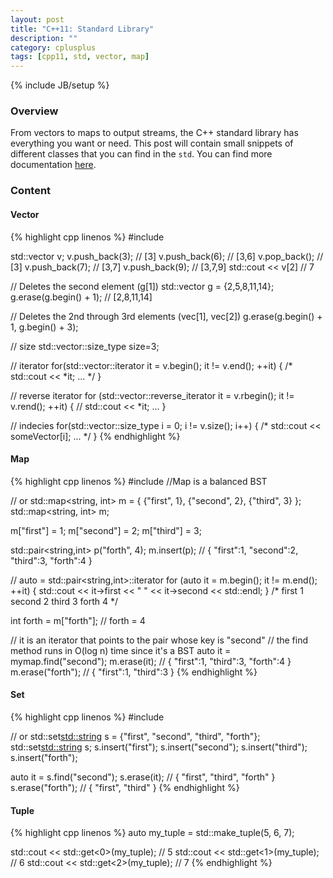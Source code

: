 ```yaml
---
layout: post
title: "C++11: Standard Library"
description: ""
category: cplusplus
tags: [cpp11, std, vector, map]
---
```

{% include JB/setup %}

<!-- Overview -->
<h3>Overview</h3>

From vectors to maps to output streams, the C++ standard library has everything you want or need. This post will contain small snippets of different classes that you can find in the `std`. You can find more documentation [here](http://www.cplusplus.com/reference/).

<!-- Content -->
<h3>Content</h3>

<!-- Vector -->
<h4>Vector</h4>

<!-- Code _______________________________________-->
{% highlight cpp linenos %}
#include <vector>

std::vector<int> v;
v.push_back(3);   // [3]
v.push_back(6);   // [3,6]
v.pop_back();     // [3]
v.push_back(7);   // [3,7]
v.push_back(9);   // [3,7,9]
std::cout << v[2] // 7

// Deletes the second element (g[1])
std::vector<int> g = {2,5,8,11,14};
g.erase(g.begin() + 1); // [2,8,11,14]

// Deletes the 2nd through 3rd elements (vec[1], vec[2])
g.erase(g.begin() + 1, g.begin() + 3);

// size
std::vector<int>::size_type size=3;

// iterator
for(std::vector<int>::iterator it = v.begin(); it != v.end(); ++it) {
    /* std::cout << *it; ... */
}

// reverse iterator
for (std::vector<int>::reverse_iterator it = v.rbegin(); it != v.rend(); ++it) {
    // std::cout << *it; ...
}

// indecies
for(std::vector<int>::size_type i = 0; i != v.size(); i++) {
    /* std::cout << someVector[i]; ... */
}
{% endhighlight %}
<!-- /Code ^^^^^^^^^^^^^^^^^^^^^^^^^^^^^^^^^^^^^^-->


<!-- Map -->
<h4>Map</h4>

<!-- Code _______________________________________-->
{% highlight cpp linenos %}
#include <map>
//Map is a balanced BST

// or std::map<string, int> m = { {"first", 1}, {"second", 2}, {"third", 3} };
std::map<string, int> m;

m["first"] = 1;
m["second"] = 2;
m["third"] = 3;

std::pair<string,int> p("forth", 4);
m.insert(p); // { "first":1, "second":2, "third":3, "forth":4 }

// auto = std::pair<string,int>::iterator
for (auto it = m.begin(); it != m.end(); ++it) {
    std::cout << it->first << " " << it->second << std::endl;
}
/*
first 1
second 2
third 3
forth 4
*/

int forth = m["forth"];
// forth = 4

// it is an iterator that points to the pair whose key is "second"
// the find method runs in O(log n) time since it's a BST
auto it = mymap.find("second");
m.erase(it);        // { "first":1, "third":3, "forth":4 }
m.erase("forth");   // { "first":1, "third":3 }
{% endhighlight %}
<!-- /Code ^^^^^^^^^^^^^^^^^^^^^^^^^^^^^^^^^^^^^^-->


<!-- Set -->
<h4>Set</h4>

<!-- Code _______________________________________-->
{% highlight cpp linenos %}
#include <set> 

// or std::set<std::string> s = {"first", "second", "third", "forth"};
std::set<std::string> s;
s.insert("first");
s.insert("second");
s.insert("third");
s.insert("forth");

auto it = s.find("second");
s.erase(it);        // { "first", "third", "forth" }
s.erase("forth");   // { "first", "third" }
{% endhighlight %}
<!-- /Code ^^^^^^^^^^^^^^^^^^^^^^^^^^^^^^^^^^^^^^-->


<!-- Tuple -->
<h4>Tuple</h4>

<!-- Code _______________________________________-->
{% highlight cpp linenos %}
auto my_tuple = std::make_tuple(5, 6, 7);

std::cout << std::get<0>(my_tuple); // 5
std::cout << std::get<1>(my_tuple); // 6
std::cout << std::get<2>(my_tuple); // 7
{% endhighlight %}
<!-- /Code ^^^^^^^^^^^^^^^^^^^^^^^^^^^^^^^^^^^^^^-->
